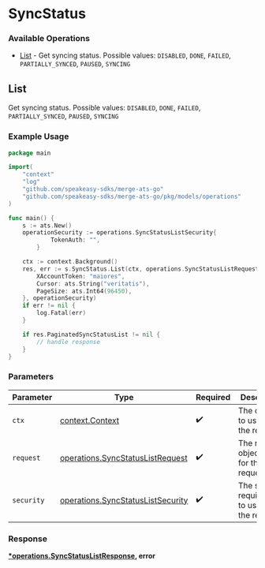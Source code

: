 # SyncStatus

### Available Operations

* [List](#list) - Get syncing status. Possible values: `DISABLED`, `DONE`, `FAILED`, `PARTIALLY_SYNCED`, `PAUSED`, `SYNCING`

## List

Get syncing status. Possible values: `DISABLED`, `DONE`, `FAILED`, `PARTIALLY_SYNCED`, `PAUSED`, `SYNCING`

### Example Usage

```go
package main

import(
	"context"
	"log"
	"github.com/speakeasy-sdks/merge-ats-go"
	"github.com/speakeasy-sdks/merge-ats-go/pkg/models/operations"
)

func main() {
    s := ats.New()
    operationSecurity := operations.SyncStatusListSecurity{
            TokenAuth: "",
        }

    ctx := context.Background()
    res, err := s.SyncStatus.List(ctx, operations.SyncStatusListRequest{
        XAccountToken: "maiores",
        Cursor: ats.String("veritatis"),
        PageSize: ats.Int64(96450),
    }, operationSecurity)
    if err != nil {
        log.Fatal(err)
    }

    if res.PaginatedSyncStatusList != nil {
        // handle response
    }
}
```

### Parameters

| Parameter                                                                              | Type                                                                                   | Required                                                                               | Description                                                                            |
| -------------------------------------------------------------------------------------- | -------------------------------------------------------------------------------------- | -------------------------------------------------------------------------------------- | -------------------------------------------------------------------------------------- |
| `ctx`                                                                                  | [context.Context](https://pkg.go.dev/context#Context)                                  | :heavy_check_mark:                                                                     | The context to use for the request.                                                    |
| `request`                                                                              | [operations.SyncStatusListRequest](../../models/operations/syncstatuslistrequest.md)   | :heavy_check_mark:                                                                     | The request object to use for the request.                                             |
| `security`                                                                             | [operations.SyncStatusListSecurity](../../models/operations/syncstatuslistsecurity.md) | :heavy_check_mark:                                                                     | The security requirements to use for the request.                                      |


### Response

**[*operations.SyncStatusListResponse](../../models/operations/syncstatuslistresponse.md), error**

